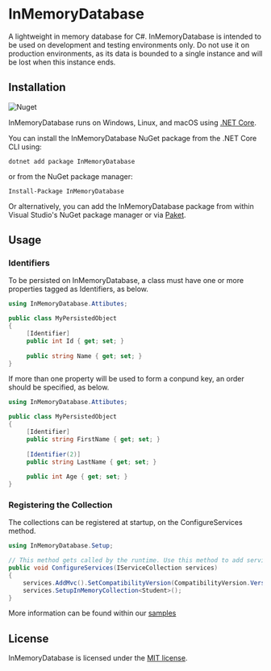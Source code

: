 # InMemoryDatabase

A lightweight in memory database for C#.
InMemoryDatabase is intended to be used on development and testing environments only.
Do not use it on production environments, as its data is bounded to a single instance and will be lost when this instance ends.

## Installation

![Nuget](https://img.shields.io/nuget/v/InMemoryDatabase.svg)

InMemoryDatabase runs on Windows, Linux, and macOS using [.NET Core](https://github.com/dotnet/core).

You can install the InMemoryDatabase NuGet package from the .NET Core CLI using:
```
dotnet add package InMemoryDatabase
```

or from the NuGet package manager:
```
Install-Package InMemoryDatabase
```

Or alternatively, you can add the InMemoryDatabase package from within Visual Studio's NuGet package manager or via [Paket](https://github.com/fsprojects/Paket).

## Usage

### Identifiers

To be persisted on InMemoryDatabase, a class must have one or more properties tagged as Identifiers, as below.

```C#
using InMemoryDatabase.Attibutes;

public class MyPersistedObject
{
     [Identifier]
     public int Id { get; set; }
     
     public string Name { get; set; }
}
```

If more than one property will be used to form a conpund key, an order should be specified, as below.

```C#
using InMemoryDatabase.Attibutes;

public class MyPersistedObject
{
     [Identifier]
     public string FirstName { get; set; }
     
     [Identifier(2)]
     public string LastName { get; set; }
     
     public int Age { get; set; }
}
```

### Registering the Collection

The collections can be registered at startup, on the ConfigureServices method.

```C#
using InMemoryDatabase.Setup;

// This method gets called by the runtime. Use this method to add services to the container.
public void ConfigureServices(IServiceCollection services)
{
    services.AddMvc().SetCompatibilityVersion(CompatibilityVersion.Version_2_1);
    services.SetupInMemoryCollection<Student>();
}
```

More information can be found within our [samples](https://github.com/GuzzoLM/InMemoryDatabase/tree/master/samples)

## License

InMemoryDatabase is licensed under the [MIT license](LICENSE).
